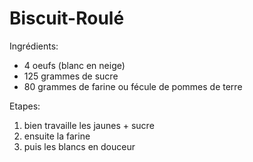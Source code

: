 # Biscuit-Roulé

Ingrédients:

* 4 oeufs \(blanc en neige\)
* 125 grammes de sucre
* 80 grammes de farine ou fécule de pommes de terre

Etapes:

1. bien travaille les jaunes + sucre
2. ensuite la farine
3. puis les blancs en douceur 

